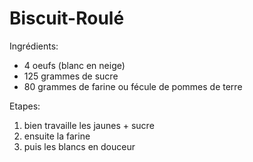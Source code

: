 # Biscuit-Roulé

Ingrédients:

* 4 oeufs \(blanc en neige\)
* 125 grammes de sucre
* 80 grammes de farine ou fécule de pommes de terre

Etapes:

1. bien travaille les jaunes + sucre
2. ensuite la farine
3. puis les blancs en douceur 

